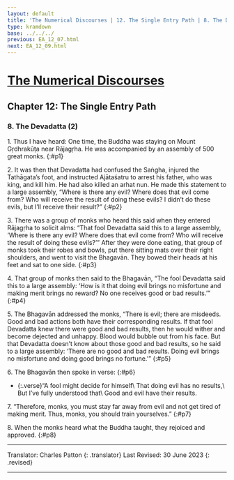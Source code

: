 ```yaml
---
layout: default
title: 'The Numerical Discourses | 12. The Single Entry Path | 8. The Devadatta (2)'
type: kramdown
base: ../../../
previous: EA_12_07.html
next: EA_12_09.html
---
```


# [The Numerical Discourses](../index.html)
## Chapter 12: The Single Entry Path
### 8. The Devadatta (2)

1\. Thus I have heard: One time, the Buddha was staying on Mount Gṛdhrakūṭa near Rājagṛha. He was accompanied by an assembly of 500 great monks.
{:#p1}

2\. It was then that Devadatta had confused the Saṅgha, injured the Tathāgata’s foot, and instructed Ajātaśatru to arrest his father, who was king, and kill him. He had also killed an arhat nun. He made this statement to a large assembly, “Where is there any evil? Where does that evil come from? Who will receive the result of doing these evils? I didn’t do these evils, but I’ll receive their result?”
{:#p2}

3\. There was a group of monks who heard this said when they entered Rājagṛha to solicit alms: “That fool Devadatta said this to a large assembly, ‘Where is there any evil? Where does that evil come from? Who will receive the result of doing these evils?’” After they were done eating, that group of monks took their robes and bowls, put there sitting mats over their right shoulders, and went to visit the Bhagavān. They bowed their heads at his feet and sat to one side.
{:#p3}

4\. That group of monks then said to the Bhagavān, “The fool Devadatta said this to a large assembly: ‘How is it that doing evil brings no misfortune and making merit brings no reward? No one receives good or bad results.’”
{:#p4}

5\. The Bhagavān addressed the monks, “There is evil; there are misdeeds. Good and bad actions both have their corresponding results. If that fool Devadatta knew there were good and bad results, then he would wither and become dejected and unhappy. Blood would bubble out from his face. But that Devadatta doesn’t know about those good and bad results, so he said to a large assembly: ‘There are no good and bad results. Doing evil brings no misfortune and doing good brings no fortune.’”
{:#p5}

6\. The Bhagavān then spoke in verse:
{:#p6}

* {:.verse}“A fool might decide for himself\\
That doing evil has no results,\\
But I’ve fully understood that\\
Good and evil have their results.

7\. “Therefore, monks, you must stay far away from evil and not get tired of making merit. Thus, monks, you should train yourselves.”
{:#p7}

8\. When the monks heard what the Buddha taught, they rejoiced and approved.
{:#p8}

---

Translator: Charles Patton
{: .translator}
Last Revised: 30 June 2023
{: .revised}

---

